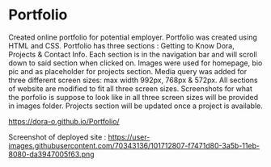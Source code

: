 # Portfolio
Created online portfolio for potential employer.
Portfolio was created using HTML and CSS.
Portfolio has three sections : Getting to Know Dora, Projects & Contact Info.
Each section is in the navigation bar and will scroll down to said section when clicked on.
Images were used for homepage, bio pic and as placeholder for projects section.
Media query was added for three different screen sizes: max width 992px, 768px & 572px.
All sections of website are modified to fit all three screen sizes.
Screenshots for what the porfolio is suppose to look like in all three screen sizes will be provided in images folder.
Projects section will be updated once a project is available.

https://dora-o.github.io/Portfolio/

Screenshot of deployed site : https://user-images.githubusercontent.com/70343136/101712807-f7471d80-3a5b-11eb-8080-da3947005f63.png
